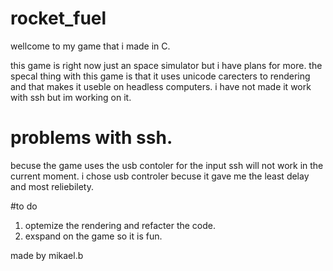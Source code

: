 # rocket_fuel
wellcome to my game that i made in C.

this game is right now just an space simulator but i have plans for more.
the specal thing with this game is that it uses unicode carecters to rendering and that makes it useble on headless computers. 
i have not made it work with ssh but im working on it.



# problems with ssh.
becuse the game uses the usb contoler for the input ssh will not work in the current moment.
i chose usb controler becuse it gave me the least delay and most reliebilety.




#to do
1. optemize the rendering and refacter the code.
2. exspand on the game so it is fun.



made by mikael.b



